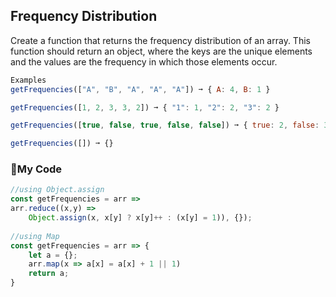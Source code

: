 ## Frequency Distribution
Create a function that returns the frequency distribution of an array. This function should return an object, where the keys are the unique elements and the values are the frequency in which those elements occur.
```js
Examples
getFrequencies(["A", "B", "A", "A", "A"]) ➞ { A: 4, B: 1 }

getFrequencies([1, 2, 3, 3, 2]) ➞ { "1": 1, "2": 2, "3": 2 }

getFrequencies([true, false, true, false, false]) ➞ { true: 2, false: 3 }

getFrequencies([]) ➞ {}
```
### :key:My Code
```js
//using Object.assign
const getFrequencies = arr => 
arr.reduce((x,y) =>
	Object.assign(x, x[y] ? x[y]++ : (x[y] = 1)), {});
	
//using Map
const getFrequencies = arr => {
	let a = {};
	arr.map(x => a[x] = a[x] + 1 || 1)
	return a;
}
```
